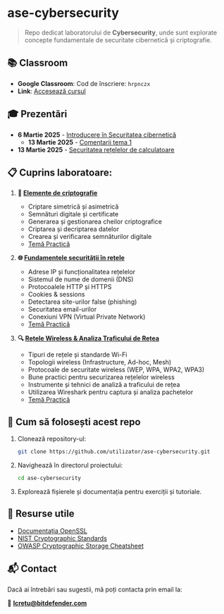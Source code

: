 # ase-cybersecurity

> Repo dedicat laboratorului de **Cybersecurity**, unde sunt explorate concepte fundamentale de securitate cibernetică și criptografie.

## 📚 Classroom

- **Google Classroom**: Cod de înscriere: `hrpnczx`
- **Link**: [Accesează cursul](https://classroom.google.com/c/NzU3NzY0ODUwMDQx?cjc=hrpnczx)


## 🎓 Prezentări
- **6 Martie 2025** - [Introducere în Securitatea cibernetică](/presentations/prezentare_6.03_I.pdf)
   - **13 Martie 2025** - [Comentarii tema 1](/presentations/Comentarii_Tema1.pdf)
- **13 Martie 2025** - [Securitatea rețelelor de calculatoare](/presentations/prezentare_13.03.pdf)


## 📋 Cuprins laboratoare:

1. **🔐 [Elemente de criptografie](/lab1/readme.md)**
   - Criptare simetrică și asimetrică
   - Semnături digitale și certificate
   - Generarea și gestionarea cheilor criptografice
   - Criptarea și decriptarea datelor
   - Crearea și verificarea semnăturilor digitale
   - [Temă Practică](/lab1/tema.md)

2. **🌐 [Fundamentele securității în rețele](/lab2/readme.md)**
   - Adrese IP și funcționalitatea rețelelor
   - Sistemul de nume de domenii (DNS)
   - Protocoalele HTTP și HTTPS
   - Cookies & sessions
   - Detectarea site-urilor false (phishing)
   - Securitatea email-urilor
   - Conexiuni VPN (Virtual Private Network)
   - [Temă Practică](/lab2/tema.md)

3. **🔍 [Rețele Wireless & Analiza Traficului de Rețea](/lab3/readme.md)**
   - Tipuri de rețele și standarde Wi-Fi
   - Topologii wireless (Infrastructure, Ad-hoc, Mesh)
   - Protocoale de securitate wireless (WEP, WPA, WPA2, WPA3)
   - Bune practici pentru securizarea rețelelor wireless
   - Instrumente și tehnici de analiză a traficului de rețea
   - Utilizarea Wireshark pentru captura și analiza pachetelor
   - [Temă Practică](/lab3/tema.md)

## 🚀 Cum să folosești acest repo

1. Clonează repository-ul:
   ```bash
   git clone https://github.com/utilizator/ase-cybersecurity.git
   ```

2. Navighează în directorul proiectului:
   ```bash
   cd ase-cybersecurity
   ```
3. Explorează fișierele și documentația pentru exerciții și tutoriale.


## 📌 Resurse utile

- [Documentația OpenSSL](https://www.openssl.org/docs/)
- [NIST Cryptographic Standards](https://csrc.nist.gov/)
- [OWASP Cryptographic Storage Cheatsheet](https://cheatsheetseries.owasp.org/cheatsheets/Cryptographic_Storage_Cheat_Sheet.html)


## 📬 Contact
Dacă ai întrebări sau sugestii, mă poți contacta prin email la:

📩 **lcretu@bitdefender.com**